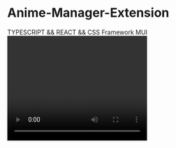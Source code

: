 # Anime-Manager-Extension
TYPESCRIPT &amp;&amp; REACT &amp;&amp; CSS Framework MUI
<video width="320" height="240" controls>
  <a href="https://s3.us-west-2.amazonaws.com/secure.notion-static.com/1a1a4cef-4b52-42ce-8ee9-493d548d79d8/bandicam_2023-01-20_20-32-11-724.mp4?X-Amz-Algorithm=AWS4-HMAC-SHA256&X-Amz-Content-Sha256=UNSIGNED-PAYLOAD&X-Amz-Credential=AKIAT73L2G45EIPT3X45%2F20230120%2Fus-west-2%2Fs3%2Faws4_request&X-Amz-Date=20230120T133441Z&X-Amz-Expires=86400&X-Amz-Signature=b050009f10cd67e73f52cc32144da7785861f601fa5999385986cdf04e7bba73&X-Amz-SignedHeaders=host&response-content-disposition=filename%3D%22bandicam%25202023-01-20%252020-32-11-724.mp4%22&x-id=GetObject">Watch demo</a>
</video>

